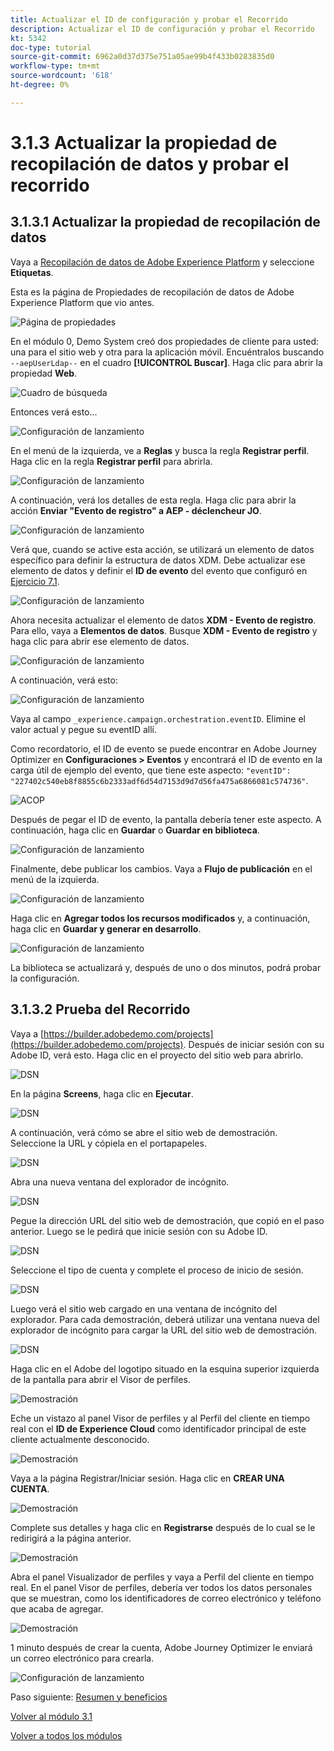 ```yaml
---
title: Actualizar el ID de configuración y probar el Recorrido
description: Actualizar el ID de configuración y probar el Recorrido
kt: 5342
doc-type: tutorial
source-git-commit: 6962a0d37d375e751a05ae99b4f433b0283835d0
workflow-type: tm+mt
source-wordcount: '618'
ht-degree: 0%

---
```


# 3.1.3 Actualizar la propiedad de recopilación de datos y probar el recorrido

## 3.1.3.1 Actualizar la propiedad de recopilación de datos

Vaya a [Recopilación de datos de Adobe Experience Platform](https://experience.adobe.com/launch/) y seleccione **Etiquetas**.

Esta es la página de Propiedades de recopilación de datos de Adobe Experience Platform que vio antes.

![Página de propiedades](./../../../modules/datacollection/module1.1/images/launch1.png)

En el módulo 0, Demo System creó dos propiedades de cliente para usted: una para el sitio web y otra para la aplicación móvil. Encuéntralos buscando `--aepUserLdap--` en el cuadro **[!UICONTROL Buscar]**. Haga clic para abrir la propiedad **Web**.

![Cuadro de búsqueda](./../../../modules/datacollection/module1.1/images/property6.png)

Entonces verá esto...

![Configuración de lanzamiento](./images/rule1.png)

En el menú de la izquierda, ve a **Reglas** y busca la regla **Registrar perfil**. Haga clic en la regla **Registrar perfil** para abrirla.

![Configuración de lanzamiento](./images/rule2.png)

A continuación, verá los detalles de esta regla. Haga clic para abrir la acción **Enviar &quot;Evento de registro&quot; a AEP - déclencheur JO**.

![Configuración de lanzamiento](./images/rule3.png)

Verá que, cuando se active esta acción, se utilizará un elemento de datos específico para definir la estructura de datos XDM. Debe actualizar ese elemento de datos y definir el **ID de evento** del evento que configuró en [Ejercicio 7.1](./ex1.md).

![Configuración de lanzamiento](./images/rule4.png)

Ahora necesita actualizar el elemento de datos **XDM - Evento de registro**. Para ello, vaya a **Elementos de datos**. Busque **XDM - Evento de registro** y haga clic para abrir ese elemento de datos.

![Configuración de lanzamiento](./images/rule5.png)

A continuación, verá esto:

![Configuración de lanzamiento](./images/rule6.png)

Vaya al campo `_experience.campaign.orchestration.eventID`. Elimine el valor actual y pegue su eventID allí.

Como recordatorio, el ID de evento se puede encontrar en Adobe Journey Optimizer en **Configuraciones > Eventos** y encontrará el ID de evento en la carga útil de ejemplo del evento, que tiene este aspecto: `"eventID": "227402c540eb8f8855c6b2333adf6d54d7153d9d7d56fa475a6866081c574736"`.

![ACOP](./images/payloadeventID.png)

Después de pegar el ID de evento, la pantalla debería tener este aspecto. A continuación, haga clic en **Guardar** o **Guardar en biblioteca**.

![Configuración de lanzamiento](./images/rule7.png)

Finalmente, debe publicar los cambios. Vaya a **Flujo de publicación** en el menú de la izquierda.

![Configuración de lanzamiento](./images/rule8.png)

Haga clic en **Agregar todos los recursos modificados** y, a continuación, haga clic en **Guardar y generar en desarrollo**.

![Configuración de lanzamiento](./images/rule9.png)

La biblioteca se actualizará y, después de uno o dos minutos, podrá probar la configuración.

## 3.1.3.2 Prueba del Recorrido

Vaya a [https://builder.adobedemo.com/projects](https://builder.adobedemo.com/projects). Después de iniciar sesión con su Adobe ID, verá esto. Haga clic en el proyecto del sitio web para abrirlo.

![DSN](./../../../modules/gettingstarted/gettingstarted/images/web8.png)

En la página **Screens**, haga clic en **Ejecutar**.

![DSN](./../../../modules/datacollection/module1.1/images/web2.png)

A continuación, verá cómo se abre el sitio web de demostración. Seleccione la URL y cópiela en el portapapeles.

![DSN](./../../../modules/gettingstarted/gettingstarted/images/web3.png)

Abra una nueva ventana del explorador de incógnito.

![DSN](./../../../modules/gettingstarted/gettingstarted/images/web4.png)

Pegue la dirección URL del sitio web de demostración, que copió en el paso anterior. Luego se le pedirá que inicie sesión con su Adobe ID.

![DSN](./../../../modules/gettingstarted/gettingstarted/images/web5.png)

Seleccione el tipo de cuenta y complete el proceso de inicio de sesión.

![DSN](./../../../modules/gettingstarted/gettingstarted/images/web6.png)

Luego verá el sitio web cargado en una ventana de incógnito del explorador. Para cada demostración, deberá utilizar una ventana nueva del explorador de incógnito para cargar la URL del sitio web de demostración.

![DSN](./../../../modules/gettingstarted/gettingstarted/images/web7.png)

Haga clic en el Adobe del logotipo situado en la esquina superior izquierda de la pantalla para abrir el Visor de perfiles.

![Demostración](./../../../modules/datacollection/module1.2/images/pv1.png)

Eche un vistazo al panel Visor de perfiles y al Perfil del cliente en tiempo real con el **ID de Experience Cloud** como identificador principal de este cliente actualmente desconocido.

![Demostración](./../../../modules/datacollection/module1.2/images/pv2.png)

Vaya a la página Registrar/Iniciar sesión. Haga clic en **CREAR UNA CUENTA**.

![Demostración](./../../../modules/datacollection/module1.2/images/pv9.png)

Complete sus detalles y haga clic en **Registrarse** después de lo cual se le redirigirá a la página anterior.

![Demostración](./../../../modules/datacollection/module1.2/images/pv10.png)

Abra el panel Visualizador de perfiles y vaya a Perfil del cliente en tiempo real. En el panel Visor de perfiles, debería ver todos los datos personales que se muestran, como los identificadores de correo electrónico y teléfono que acaba de agregar.

![Demostración](./../../../modules/datacollection/module1.2/images/pv11.png)

1 minuto después de crear la cuenta, Adobe Journey Optimizer le enviará un correo electrónico para crearla.

![Configuración de lanzamiento](./images/email.png)

Paso siguiente: [Resumen y beneficios](./summary.md)

[Volver al módulo 3.1](./journey-orchestration-create-account.md)

[Volver a todos los módulos](../../../overview.md)
